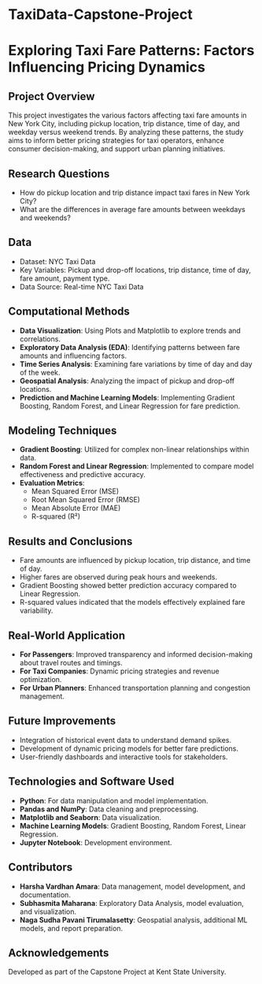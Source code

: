 # TaxiData-Capstone-Project

# Exploring Taxi Fare Patterns: Factors Influencing Pricing Dynamics

## Project Overview
This project investigates the various factors affecting taxi fare amounts in New York City, including pickup location, trip distance, time of day, and weekday versus weekend trends. By analyzing these patterns, the study aims to inform better pricing strategies for taxi operators, enhance consumer decision-making, and support urban planning initiatives.

## Research Questions
- How do pickup location and trip distance impact taxi fares in New York City?
- What are the differences in average fare amounts between weekdays and weekends?

## Data
- Dataset: NYC Taxi Data
- Key Variables: Pickup and drop-off locations, trip distance, time of day, fare amount, payment type.
- Data Source: Real-time NYC Taxi Data

## Computational Methods
- **Data Visualization**: Using Plots and Matplotlib to explore trends and correlations.
- **Exploratory Data Analysis (EDA)**: Identifying patterns between fare amounts and influencing factors.
- **Time Series Analysis**: Examining fare variations by time of day and day of the week.
- **Geospatial Analysis**: Analyzing the impact of pickup and drop-off locations.
- **Prediction and Machine Learning Models**: Implementing Gradient Boosting, Random Forest, and Linear Regression for fare prediction.

## Modeling Techniques
- **Gradient Boosting**: Utilized for complex non-linear relationships within data.
- **Random Forest and Linear Regression**: Implemented to compare model effectiveness and predictive accuracy.
- **Evaluation Metrics**:
  - Mean Squared Error (MSE)
  - Root Mean Squared Error (RMSE)
  - Mean Absolute Error (MAE)
  - R-squared (R²)

## Results and Conclusions
- Fare amounts are influenced by pickup location, trip distance, and time of day.
- Higher fares are observed during peak hours and weekends.
- Gradient Boosting showed better prediction accuracy compared to Linear Regression.
- R-squared values indicated that the models effectively explained fare variability.

## Real-World Application
- **For Passengers**: Improved transparency and informed decision-making about travel routes and timings.
- **For Taxi Companies**: Dynamic pricing strategies and revenue optimization.
- **For Urban Planners**: Enhanced transportation planning and congestion management.

## Future Improvements
- Integration of historical event data to understand demand spikes.
- Development of dynamic pricing models for better fare predictions.
- User-friendly dashboards and interactive tools for stakeholders.

## Technologies and Software Used
- **Python**: For data manipulation and model implementation.
- **Pandas and NumPy**: Data cleaning and preprocessing.
- **Matplotlib and Seaborn**: Data visualization.
- **Machine Learning Models**: Gradient Boosting, Random Forest, Linear Regression.
- **Jupyter Notebook**: Development environment.

## Contributors
- **Harsha Vardhan Amara**: Data management, model development, and documentation.
- **Subhasmita Maharana**: Exploratory Data Analysis, model evaluation, and visualization.
- **Naga Sudha Pavani Tirumalasetty**: Geospatial analysis, additional ML models, and report preparation.


## Acknowledgements
Developed as part of the Capstone Project at Kent State University.
